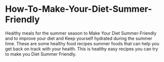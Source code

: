 # How-To-Make-Your-Diet-Summer-Friendly
Healthy meals for the summer season to Make Your Diet Summer-Friendly and to improve your diet and Keep yourself hydrated during the summer time. These are some healthy food recipes summer foods that can help you get back on track with your health. This is healthy easy recipes you can try to make you Diet Summer Friendly.
